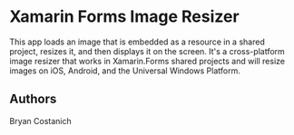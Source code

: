 Xamarin Forms Image Resizer
=========
This app loads an image that is embedded as a resource in a shared project, resizes it, and then displays it on the screen. It's a cross-platform image resizer that works in Xamarin.Forms shared projects and will resize images on iOS, Android, and the Universal Windows Platform.


Authors
-------

Bryan Costanich

